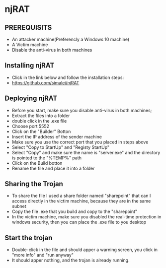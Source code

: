 # njRAT

## PREREQUISITS
- An attacker machine(Preferencly a Windows 10 machine)
- A Victim machine
- Disable the anti-virus in both machines

## Installing njRAT    
- Click in the link below and follow the installation steps:
- https://github.com/simalei/njRAT

## Deploying njRAT
- Before you start, make sure you disable anti-virus in both machines;
- Extract the files into a folder
- double click in the .exe file
- Choose port 5552
- Click on the "Builder" Botton
- Insert the IP address of the sender machine
- Make sure you use the correct port that you placed in steps above
- Select "Copy to StartUp" and "Registy StartUp"
- Select "Copy" and make sure the name is "server.exe" and the directory is pointed to the "%TEMP%" path
- Click on the Build botton
- Rename the file and place it into a folder

## Sharing the Trojan
- To share the file I used a share folder named "sharepoint" that can I access directly in the victim machine, because they are in the same subnet
- Copy the file .exe that you build and copy to the "sharepoint"
- In the victim machine, make sure you disabled the real-time protection in windows security, then you can place the .exe file to you desktop
  

## Start the trojan
- Double-click in the file and should apper a warning screen, you click in "more info" and "run anyway"
- It should apper nothing, and the trojan is already running.
